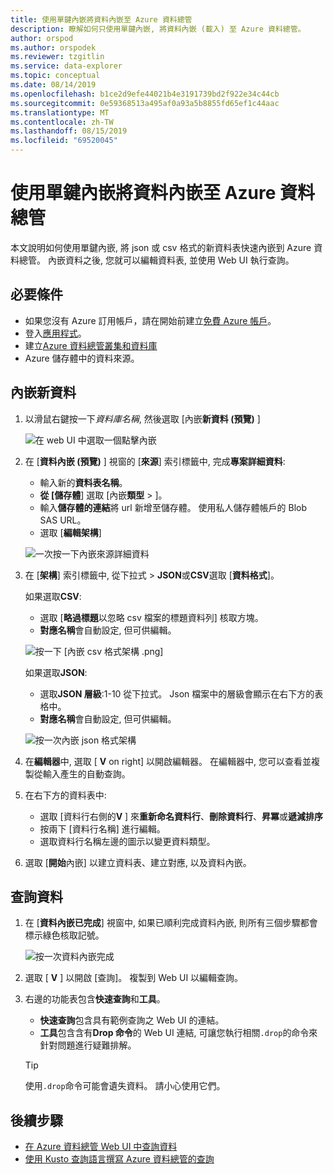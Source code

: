 ```yaml
---
title: 使用單鍵內嵌將資料內嵌至 Azure 資料總管
description: 瞭解如何只使用單鍵內嵌, 將資料內嵌 (載入) 至 Azure 資料總管。
author: orspod
ms.author: orspodek
ms.reviewer: tzgitlin
ms.service: data-explorer
ms.topic: conceptual
ms.date: 08/14/2019
ms.openlocfilehash: b1ce2d9efe44021b4e3191739bd2f922e34c44cb
ms.sourcegitcommit: 0e59368513a495af0a93a5b8855fd65ef1c44aac
ms.translationtype: MT
ms.contentlocale: zh-TW
ms.lasthandoff: 08/15/2019
ms.locfileid: "69520045"
---
```

# <a name="use-one-click-ingestion-to-ingest-data-into-azure-data-explorer"></a>使用單鍵內嵌將資料內嵌至 Azure 資料總管

本文說明如何使用單鍵內嵌, 將 json 或 csv 格式的新資料表快速內嵌到 Azure 資料總管。 內嵌資料之後, 您就可以編輯資料表, 並使用 Web UI 執行查詢。

## <a name="prerequisites"></a>必要條件

* 如果您沒有 Azure 訂用帳戶，請在開始前建立[免費 Azure 帳戶](https://azure.microsoft.com/free/)。
* 登入[應用程式](https://dataexplorer.azure.com/)。
* 建立[Azure 資料總管叢集和資料庫](create-cluster-database-portal.md)
* Azure 儲存體中的資料來源。

## <a name="ingest-new-data"></a>內嵌新資料

1. 以滑鼠右鍵按一下*資料庫名稱*, 然後選取 [內嵌**新資料 (預覽)** ]

    ![在 web UI 中選取一個點擊內嵌](media/ingest-data-one-click/one-click-ingestion-in-webui.png)   
 
1. 在 [**資料內嵌 (預覽)** ] 視窗的 [**來源**] 索引標籤中, 完成**專案詳細資料**:

    * 輸入新的**資料表名稱**。 
    * **從 [儲存體**] 選取 [內嵌**類型** > ]。
    * 輸入**儲存體的連結**將 url 新增至儲存體。 使用私人儲存體帳戶的 Blob SAS URL。 
    * 選取 [**編輯架構**]
 
    ![一次按一下內嵌來源詳細資料](media/ingest-data-one-click/one-click-ingestion-source.png) 

1. 在 [**架構**] 索引標籤中, 從下拉式 > **JSON**或**CSV**選取 [**資料格式**]。 
   
   如果選取**CSV**:
    * 選取 [**略過標題**以忽略 csv 檔案的標題資料列] 核取方塊。    
    * **對應名稱**會自動設定, 但可供編輯。

    ![按一下 [內嵌 csv 格式架構 .png]](media/ingest-data-one-click/one-click-csv-format.png)

   如果選取**JSON**:
    * 選取**JSON 層級**:1-10 從下拉式。 Json 檔案中的層級會顯示在右下方的表格中。 
    * **對應名稱**會自動設定, 但可供編輯。

    ![按一次內嵌 json 格式架構](media/ingest-data-one-click/one-click-json-format.png)  

1. 在**編輯器**中, 選取 [ **V** on right] 以開啟編輯器。 在編輯器中, 您可以查看並複製從輸入產生的自動查詢。 

1.  在右下方的資料表中: 
    * 選取 [資料行右側的**V** ] 來**重新命名資料行**、**刪除資料行**、**昇冪**或**遞減排序**
    * 按兩下 [資料行名稱] 進行編輯。
    * 選取資料行名稱左邊的圖示以變更資料類型。 

1. 選取 [**開始**內嵌] 以建立資料表、建立對應, 以及資料內嵌。
 
## <a name="query-data"></a>查詢資料

1. 在 [**資料內嵌已完成**] 視窗中, 如果已順利完成資料內嵌, 則所有三個步驟都會標示綠色核取記號。 
 
    ![按一次資料內嵌完成](media/ingest-data-one-click/one-click-data-ingestion-complete.png)

1. 選取 [ **V** ] 以開啟 [查詢]。 複製到 Web UI 以編輯查詢。

1. 右邊的功能表包含**快速查詢**和**工具**。 

    * **快速查詢**包含具有範例查詢之 Web UI 的連結。
    * **工具**包含含有**Drop 命令**的 Web UI 連結, 可讓您執行相關`.drop`的命令來針對問題進行疑難排解。

    > [!TIP]
    > 使用`.drop`命令可能會遺失資料。 請小心使用它們。

## <a name="next-steps"></a>後續步驟

* [在 Azure 資料總管 Web UI 中查詢資料](web-query-data.md)
* [使用 Kusto 查詢語言撰寫 Azure 資料總管的查詢](write-queries.md)
